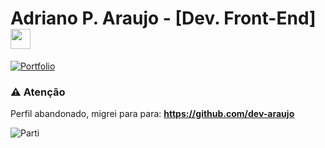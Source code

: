 # Adriano P. Araujo - [Dev. Front-End] <img src="https://github.com/blackcater/blackcater/raw/main/images/Hi.gif" height="32" />

 [![Portfolio](https://img.shields.io/badge/Portfolio-%23000000.svg?style=for-the-badge&logo=firefox&logoColor=#FF7139)](https://dev-araujo.com.br/)

###  ⚠️ Atenção

Perfil abandonado, migrei para para:  **https://github.com/dev-araujo**

![Parti](https://data.whicdn.com/images/309541248/original.gif)
